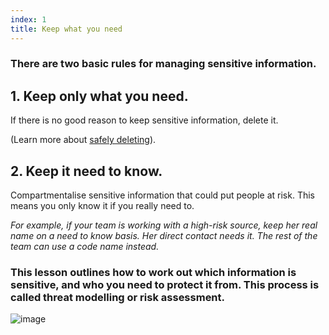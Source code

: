 ```yaml
---
index: 1
title: Keep what you need
---
```

### There are two basic rules for managing sensitive information. 

## 1. Keep only what you need.

If there is no good reason to keep sensitive information, delete it. 

(Learn more about [safely deleting](umbrella://lesson/safely-deleting)).

## 2. Keep it need to know.

Compartmentalise sensitive information that could put people at risk. This means you only know it if you really need to. 

*For example, if your team is working with a high-risk source, keep her real name on a need to know basis. Her direct contact needs it. The rest of the team can use a code name instead.*

### This lesson outlines how to work out which information is sensitive, and who you need to protect it from. This process is called threat modelling or risk assessment.   

![image](managing_information1.png)